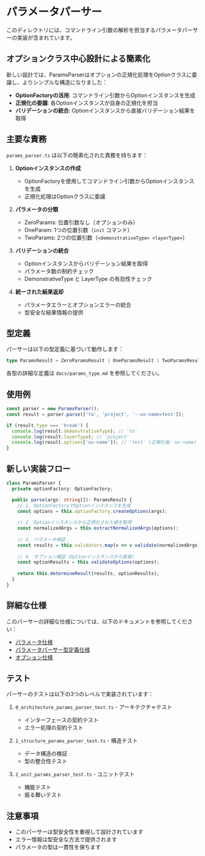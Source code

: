 # パラメータパーサー

このディレクトリには、コマンドライン引数の解析を担当するパラメータパーサーの実装が含まれています。

## オプションクラス中心設計による簡素化

新しい設計では、ParamsParserはオプションの正規化処理をOptionクラスに委譲し、よりシンプルな構造になりました：

- **OptionFactoryの活用**: コマンドライン引数からOptionインスタンスを生成
- **正規化の委譲**: 各Optionインスタンスが自身の正規化を担当
- **バリデーションの統合**: Optionインスタンスから直接バリデーション結果を取得

## 主要な責務

`params_parser.ts` は以下の簡素化された責務を持ちます：

1. **Optionインスタンスの作成**
   - OptionFactoryを使用してコマンドライン引数からOptionインスタンスを生成
   - 正規化処理はOptionクラスに委譲

2. **パラメータの分類**
   - ZeroParams: 位置引数なし（オプションのみ）
   - OneParam: 1つの位置引数（`init` コマンド）
   - TwoParams: 2つの位置引数（`<demonstrativeType> <layerType>`）

3. **バリデーションの統合**
   - Optionインスタンスからバリデーション結果を取得
   - パラメータ数の制約チェック
   - DemonstrativeType と LayerType の有効性チェック

4. **統一された結果返却**
   - パラメータエラーとオプションエラーの統合
   - 型安全な結果情報の提供

## 型定義

パーサーは以下の型定義に基づいて動作します：

```typescript
type ParamsResult = ZeroParamsResult | OneParamsResult | TwoParamsResult;
```

各型の詳細な定義は `docs/params_type.md` を参照してください。

## 使用例

```typescript
const parser = new ParamsParser();
const result = parser.parse(['to', 'project', '--uv-name=test']);

if (result.type === 'break') {
  console.log(result.demonstrativeType); // 'to'
  console.log(result.layerType); // 'project'
  console.log(result.options['uv-name']); // 'test' (正規化後: uv-name)
}
```

## 新しい実装フロー

```typescript
class ParamsParser {
  private optionFactory: OptionFactory;

  public parse(args: string[]): ParamsResult {
    // 1. OptionFactoryでOptionインスタンスを生成
    const options = this.optionFactory.createOptions(args);
    
    // 2. Optionインスタンスから正規化された値を取得
    const normalizedArgs = this.extractNormalizedArgs(options);
    
    // 3. パラメータ検証
    const results = this.validators.map(v => v.validate(normalizedArgs));
    
    // 4. オプション検証（Optionインスタンスから直接）
    const optionResults = this.validateOptions(options);
    
    return this.determineResult(results, optionResults);
  }
}
```

## 詳細な仕様

このパーサーの詳細な仕様については、以下のドキュメントを参照してください：

- [パラメータ仕様](docs/params.md)
- [パラメータパーサー型定義仕様](docs/params_type.md)
- [オプション仕様](docs/options.md)

## テスト

パーサーのテストは以下の3つのレベルで実装されています：

1. `0_architecture_params_parser_test.ts` - アーキテクチャテスト
   - インターフェースの契約テスト
   - エラー処理の契約テスト

2. `1_structure_params_parser_test.ts` - 構造テスト
   - データ構造の検証
   - 型の整合性テスト

3. `2_unit_params_parser_test.ts` - ユニットテスト
   - 機能テスト
   - 振る舞いテスト

## 注意事項

- このパーサーは型安全性を重視して設計されています
- エラー情報は型安全な方法で提供されます
- パラメータの型は一貫性を保ちます 